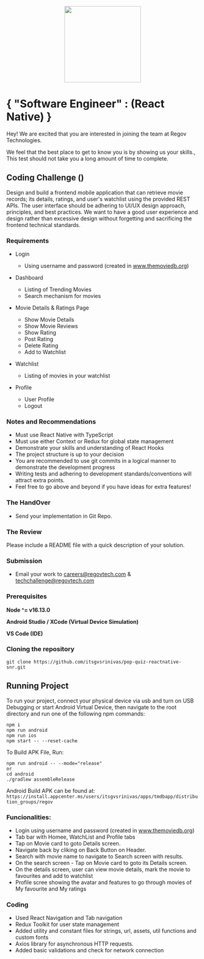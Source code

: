 <p align="center"> 
    <img src="https://regov-store.s3.ap-southeast-1.amazonaws.com/REGOV+Logo_CMYK.png" width="200" >
</p>

# { "Software Engineer" : (React Native) }

Hey! We are excited that you are interested in joining the team at Regov Technologies.

We feel that the best place to get to know you is by showing us your skills., This test should not take you a long amount of time to complete.

## Coding Challenge ()

Design and build a frontend mobile application that can retrieve movie records; its details, ratings, and user's watchlist using the provided REST APIs. The user interface should be adhering to UI/UX design approach, principles, and best practices. We want to have a good user experience and design rather than excessive design without forgetting and sacrificing the frontend technical standards.

### Requirements

- Login

  - Using username and password (created in www.themoviedb.org)

- Dashboard

  - Listing of Trending Movies
  - Search mechanism for movies

- Movie Details & Ratings Page
  - Show Movie Details
  - Show Movie Reviews
  - Show Rating
  - Post Rating
  - Delete Rating
  - Add to Watchlist
- Watchlist

  - Listing of movies in your watchlist

- Profile
  - User Profile
  - Logout

### Notes and Recommendations

- Must use React Native with TypeScript
- Must use either Context or Redux for global state management
- Demonstrate your skills and understanding of React Hooks
- The project structure is up to your decision
- You are recommended to use git commits in a logical manner to demonstrate the development progress
- Writing tests and adhering to development standards/conventions will attract extra points.
- Feel free to go above and beyond if you have ideas for extra features!

### The HandOver

- Send your implementation in Git Repo.

### The Review

Please include a README file with a quick description of your solution.

### Submission

- Email your work to careers@regovtech.com & techchallenge@regovtech.com


### Prerequisites

**Node ^= v16.13.0**

**Android Studio / XCode (Virtual Device Simulation)**

**VS Code (IDE)**

### Cloning the repository

```shell
git clone https://github.com/itsgvsrinivas/pop-quiz-reactnative-snr.git
```

## Running Project

To run your project, connect your physical device via usb and turn on USB Debugging or start Android Virtual Device, then navigate to the root directory and run one of the following npm commands:

```shell
npm i 
npm run android
npm run ios
npm start -- --reset-cache
```

To Build APK File, Run:

```shell
npm run android -- --mode="release"
or
cd android
./gradlew assembleRelease
```

Android Build APK can be found at: `https://install.appcenter.ms/users/itsgvsrinivas/apps/tmdbapp/distribution_groups/regov`

### Funcionalities:

- Login using username and password (created in www.themoviedb.org)
- Tab bar with Homee, WatchList and Profile tabs
- Tap on Movie card to goto Details screen.
- Navigate back by cliking on Back Button on Header.
- Search with movie name to navigate to Search screen with results.
- On the search screen - Tap on Movie card to goto its Details screen.
- On the details screen, user can view movie details, mark the movie to favourites and add to watchlist
- Profile scree showing the avatar and features to go through movies of My favourite and My ratings

### Coding

- Used React Navigation and Tab navigation 
- Redux Toolkit for user state management
- Added utility and constant files for strings, url, assets, util functions and custom fonts
- Axios library for asynchronous HTTP requests.
- Added basic validations and check for network connection